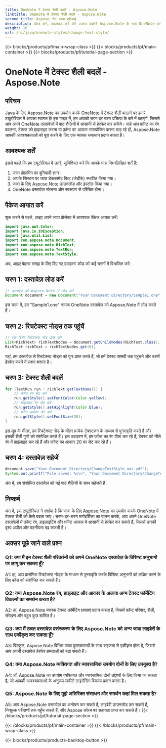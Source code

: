 ```yaml
---
title: OneNote में टेक्स्ट शैली बदलें - Aspose.Note
linktitle: OneNote में टेक्स्ट शैली बदलें - Aspose.Note
second_title: Aspose.नोट जावा एपीआई
description: बोल्ड करें, हाइलाइट करें और आकार बदलें! Aspose.Note के साथ OneNote दस्तावेज़ों में टेक्स्ट को फ़ॉर्मेट करना सीखें। चरण-दर-चरण मार्गदर्शिका और कोड शामिल! #वननोट #जावा #एस्पोज़
weight: 10
url: /hi/java/onenote-styles/change-text-style/
---
```


{{< blocks/products/pf/main-wrap-class >}}
{{< blocks/products/pf/main-container >}}
{{< blocks/products/pf/tutorial-page-section >}}

# OneNote में टेक्स्ट शैली बदलें - Aspose.Note

## परिचय

Java के लिए Aspose.Note का उपयोग करके OneNote में टेक्स्ट शैली बदलने पर हमारे ट्यूटोरियल में आपका स्वागत है! इस गाइड में, हम आपको चरण दर चरण प्रक्रिया के बारे में बताएंगे, जिससे आप अपने OneNote दस्तावेज़ों में पाठ शैलियों में आसानी से हेरफेर कर सकेंगे। चाहे आप फ़ॉन्ट का रंग बदलना, टेक्स्ट को हाइलाइट करना या फ़ॉन्ट का आकार समायोजित करना चाह रहे हों, Aspose.Note आपकी आवश्यकताओं को पूरा करने के लिए एक व्यापक समाधान प्रदान करता है।

## आवश्यक शर्तें

इससे पहले कि हम ट्यूटोरियल में उतरें, सुनिश्चित करें कि आपके पास निम्नलिखित शर्तें हैं:

1. जावा प्रोग्रामिंग का बुनियादी ज्ञान।
2. आपके सिस्टम पर जावा डेवलपमेंट किट (जेडीके) स्थापित किया गया।
3. जावा के लिए Aspose.Note डाउनलोड और इंस्टॉल किया गया।
4. OneNote दस्तावेज़ संरचना और स्वरूपण से परिचित होना।

## पैकेज आयात करें

शुरू करने से पहले, आइए अपने जावा प्रोजेक्ट में आवश्यक पैकेज आयात करें:

```java
import java.awt.Color;
import java.io.IOException;
import java.util.List;
import com.aspose.note.Document;
import com.aspose.note.RichText;
import com.aspose.note.TextRun;
import com.aspose.note.TextStyle;
```

अब, आइए बेहतर समझ के लिए दिए गए उदाहरण कोड को कई चरणों में विभाजित करें:

## चरण 1: दस्तावेज़ लोड करें

```java
// दस्तावेज़ को Aspose.Note में लोड करें
Document document = new Document("Your Document Directory/Sample1.one");
```

इस चरण में, हम "Sample1.one" नामक OneNote दस्तावेज़ को Aspose.Note में लोड करते हैं।

## चरण 2: रिचटेक्स्ट नोड्स तक पहुंचें

```java
// एक विशेष रिचटेक्स्ट नोड प्राप्त करें
List<RichText> richTextNodes = document.getChildNodes(RichText.class);
RichText richText = richTextNodes.get(0);
```

यहां, हम दस्तावेज़ से रिचटेक्स्ट नोड्स को पुनः प्राप्त करते हैं, जो हमें टेक्स्ट सामग्री तक पहुंचने और उसमें हेरफेर करने में सक्षम बनाता है।

## चरण 3: टेक्स्ट शैली बदलें

```java
for (TextRun run : richText.getTextRuns()) {
    // फ़ॉन्ट रंग सेट करें
    run.getStyle().setFontColor(Color.yellow);
    // हाइलाइट रंग सेट करें
    run.getStyle().setHighlight(Color.blue);
    // फ़ॉन्ट आकार सेट करें
    run.getStyle().setFontSize(20);
}
```

इस लूप के भीतर, हम रिचटेक्स्ट नोड के भीतर प्रत्येक टेक्स्टरुन के माध्यम से पुनरावृति करते हैं और इसकी शैली गुणों को संशोधित करते हैं। इस उदाहरण में, हम फ़ॉन्ट का रंग पीला कर रहे हैं, टेक्स्ट को नीले रंग में हाइलाइट कर रहे हैं और फ़ॉन्ट का आकार 20 पर सेट कर रहे हैं।

## चरण 4: दस्तावेज़ सहेजें

```java
document.save("Your Document Directory/ChangeTextStyle_out.pdf");
System.out.printf("File saved: %s\n", "Your Document Directory/ChangeTextStyle_out.pdf");
```

अंत में, हम संशोधित दस्तावेज़ को नई पाठ शैलियों के साथ सहेजते हैं।

## निष्कर्ष

अंत में, इस ट्यूटोरियल ने दर्शाया है कि जावा के लिए Aspose.Note का उपयोग करके OneNote में टेक्स्ट शैली को कैसे बदला जाए। चरण-दर-चरण मार्गदर्शिका का पालन करके, आप अपने OneNote दस्तावेज़ों में फ़ॉन्ट रंग, हाइलाइटिंग और फ़ॉन्ट आकार में आसानी से हेरफेर कर सकते हैं, जिससे उनकी दृश्य अपील और पठनीयता बढ़ सकती है।

## अक्सर पूछे जाने वाले प्रश्न

### Q1: क्या मैं इन टेक्स्ट शैली परिवर्तनों को अपने OneNote दस्तावेज़ के विशिष्ट अनुभागों पर लागू कर सकता हूँ?

A1: हां, आप प्रासंगिक रिचटेक्स्ट नोड्स के माध्यम से पुनरावृत्ति करके विशिष्ट अनुभागों को लक्षित करने के लिए कोड को संशोधित कर सकते हैं।

### Q2: क्या Aspose.Note रंग, हाइलाइट और आकार के अलावा अन्य टेक्स्ट फ़ॉर्मेटिंग विकल्पों का समर्थन करता है?

A2: हां, Aspose.Note व्यापक टेक्स्ट फ़ॉर्मेटिंग क्षमताएं प्रदान करता है, जिसमें फ़ॉन्ट परिवार, शैली, संरेखण और बहुत कुछ शामिल है।

### Q3: क्या मैं उन्नत दस्तावेज़ प्रसंस्करण के लिए Aspose.Note को अन्य जावा लाइब्रेरी के साथ एकीकृत कर सकता हूँ?

A3: बिल्कुल, Aspose.Note विभिन्न जावा पुस्तकालयों के साथ सहजता से एकीकृत होता है, जिससे आप अपनी दस्तावेज़ हेरफेर क्षमताओं को बढ़ा सकते हैं।

### Q4: क्या Aspose.Note व्यक्तिगत और व्यावसायिक उपयोग दोनों के लिए उपयुक्त है?

A4: हाँ, Aspose.Note का उपयोग व्यक्तिगत और व्यावसायिक दोनों उद्देश्यों के लिए किया जा सकता है, जो आपकी आवश्यकताओं के अनुरूप लचीले लाइसेंसिंग विकल्प प्रदान करता है।

### Q5: Aspose.Note के लिए मुझे अतिरिक्त संसाधन और समर्थन कहां मिल सकता है?

A5: आप Aspose.Note दस्तावेज़ का अन्वेषण कर सकते हैं, लाइब्रेरी डाउनलोड कर सकते हैं, निःशुल्क परीक्षणों तक पहुँच सकते हैं, और Aspose फ़ोरम पर सहायता प्राप्त कर सकते हैं।
{{< /blocks/products/pf/tutorial-page-section >}}

{{< /blocks/products/pf/main-container >}}
{{< /blocks/products/pf/main-wrap-class >}}

{{< blocks/products/products-backtop-button >}}
